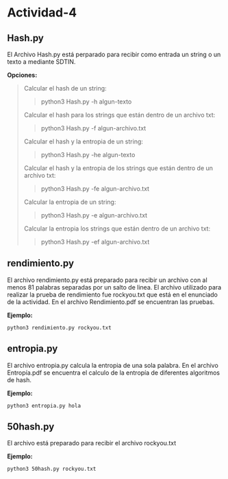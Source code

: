 # Actividad-4

## Hash.py

El Archivo Hash.py está perparado para recibir como entrada un string o un texto a mediante SDTIN.

**Opciones:**

>Calcular el hash de un string:
>>python3 Hash.py -h algun-texto
>
>Calcular el hash para los strings que están dentro de un archivo txt:
>>python3 Hash.py -f algun-archivo.txt
>
>Calcular el hash y la entropia de un string:
>>python3 Hash.py -he algun-texto
>
>Calcular el hash y la entropia de los strings que están dentro de un archivo txt:
>>python3 Hash.py -fe algun-archivo.txt
>
>Calcular la entropia de un string:
>>python3 Hash.py -e algun-archivo.txt
>
>Calcular la entropia los strings que están dentro de un archivo txt:
>>python3 Hash.py -ef algun-archivo.txt

## rendimiento.py

El archivo rendimiento.py está preparado para recibir un archivo con al menos 81 palabras separadas por un salto de linea. El archivo utilizado para realizar la prueba de rendimiento fue rockyou.txt que está en el enunciado de la actividad. En el archivo Rendimiento.pdf se encuentran las pruebas.

**Ejemplo:**

``python3 rendimiento.py rockyou.txt``

## entropia.py

El archivo entropia.py calcula la entropia de una sola palabra. En el archivo Entropía.pdf se encuentra el calculo de la entropía de diferentes algoritmos de hash.

**Ejemplo:**

``python3 entropia.py hola``

## 50hash.py

El archivo está preparado para recibir el archivo rockyou.txt

**Ejemplo:**

``python3 50hash.py rockyou.txt``
